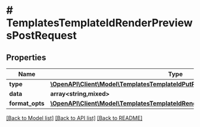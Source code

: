 # # TemplatesTemplateIdRenderPreviewsPostRequest

## Properties

Name | Type | Description | Notes
------------ | ------------- | ------------- | -------------
**type** | [**\OpenAPI\Client\Model\TemplatesTemplateIdPutRequestAllOfTemplateInfoType**](TemplatesTemplateIdPutRequestAllOfTemplateInfoType.md) |  |
**data** | **array<string,mixed>** |  |
**format_opts** | [**\OpenAPI\Client\Model\TemplatesTemplateIdRenderPreviewsPostRequestFormatOpts**](TemplatesTemplateIdRenderPreviewsPostRequestFormatOpts.md) |  | [optional]

[[Back to Model list]](../../README.md#models) [[Back to API list]](../../README.md#endpoints) [[Back to README]](../../README.md)
